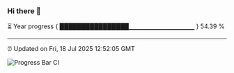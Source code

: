 ### Hi there 👋

⏳ Year progress { ████████████████▁▁▁▁▁▁▁▁▁▁▁▁▁▁ } 54.39 %

---

⏰ Updated on Fri, 18 Jul 2025 12:52:05 GMT

![Progress Bar CI](https://github.com/liununu/liununu/workflows/Progress%20Bar%20CI/badge.svg)

